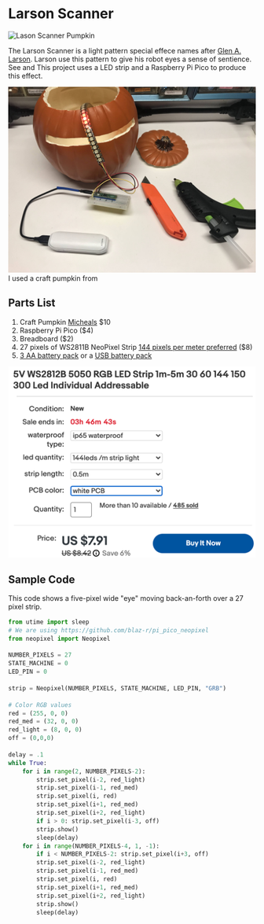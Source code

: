 # Larson Scanner

![Lason Scanner Pumpkin](../../img/larson-scanner.gif)

The Larson Scanner is a light pattern special effece names after [Glen A. Larson](https://en.wikipedia.org/wiki/Glen_A._Larson).  Larson use this pattern to give his robot eyes a sense of sentience.  See [](https://en.wikipedia.org/wiki/Knight_Rider_(1982_TV_series)) and This project uses a LED strip and a Raspberry Pi Pico to produce this effect.


![Craft Pumpkin](../../img/craft-pumpkin.jpg)
I used a craft pumpkin from 

## Parts List

1. Craft Pumpkin [Micheals](https://www.michaels.com/9-in-orange-craft-pumpkin-by-ashland/10638818.html) $10
1. Raspberry Pi Pico ($4)
2. Breadboard ($2)
3. 27 pixels of WS2811B NeoPixel Strip [144 pixels per meter preferred](https://www.ebay.com/itm/324452155664?hash=item4b8adb0110:g:-kUAAOSwwT9f9avu) ($8)
4. [3 AA battery pack](https://www.ebay.com/itm/234251696371?hash=item368a7d38f3%3Ag%3AZe8AAOSwTmtaqyvb) or a [USB battery pack](https://www.amazon.com/Compact-5000mAh-External-Portable-More-Black/dp/B09BJGVH17/ref=dp_fod_2?th=1)

![WS2811b 144](../../img/ws2811b-144.png)

## Sample Code

This code shows a five-pixel wide "eye" moving back-an-forth over a 27 pixel strip.

```py
from utime import sleep
# We are using https://github.com/blaz-r/pi_pico_neopixel
from neopixel import Neopixel

NUMBER_PIXELS = 27
STATE_MACHINE = 0
LED_PIN = 0

strip = Neopixel(NUMBER_PIXELS, STATE_MACHINE, LED_PIN, "GRB")

# Color RGB values
red = (255, 0, 0)
red_med = (32, 0, 0)
red_light = (8, 0, 0)
off = (0,0,0)

delay = .1
while True:
    for i in range(2, NUMBER_PIXELS-2):
        strip.set_pixel(i-2, red_light)
        strip.set_pixel(i-1, red_med)
        strip.set_pixel(i, red)
        strip.set_pixel(i+1, red_med)
        strip.set_pixel(i+2, red_light)
        if i > 0: strip.set_pixel(i-3, off)
        strip.show()
        sleep(delay)
    for i in range(NUMBER_PIXELS-4, 1, -1):
        if i < NUMBER_PIXELS-2: strip.set_pixel(i+3, off)
        strip.set_pixel(i-2, red_light)
        strip.set_pixel(i-1, red_med)
        strip.set_pixel(i, red)
        strip.set_pixel(i+1, red_med)
        strip.set_pixel(i+2, red_light)
        strip.show()
        sleep(delay)
```